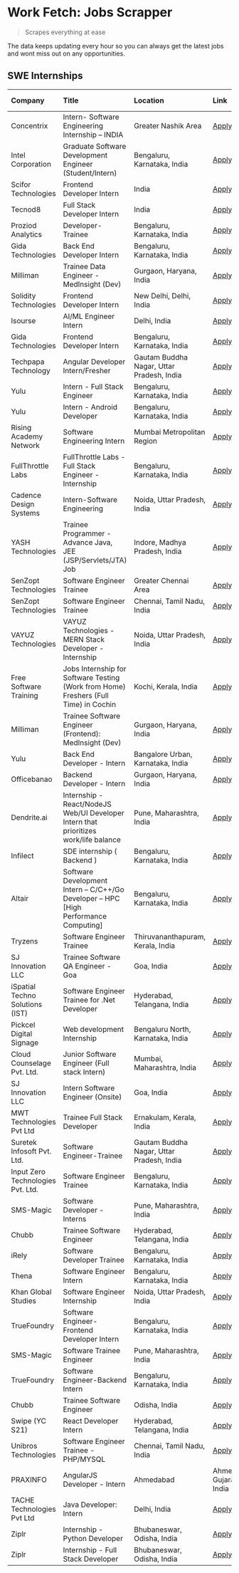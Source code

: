 # Work Fetch: Jobs Scrapper
> Scrapes everything at ease

The data keeps updating every hour so you can always get the latest jobs and wont miss out on any opportunities.

## SWE Internships
<!--START_SECTION:workfetch-->
| Company                           | Title                                                                                | Location                                  | Link                                                                                                                                                                                                                                                                                                              | Date Posted   |
|:----------------------------------|:-------------------------------------------------------------------------------------|:------------------------------------------|:------------------------------------------------------------------------------------------------------------------------------------------------------------------------------------------------------------------------------------------------------------------------------------------------------------------|:--------------|
| Concentrix                        | Intern- Software Engineering Internship – INDIA                                      | Greater Nashik Area                       | [Apply](https://in.linkedin.com/jobs/view/intern-software-engineering-internship-%E2%80%93-india-at-concentrix-3838872481?refId=oGq0nNofkSgmZ8vOdjqsxw%3D%3D&trackingId=oZnBk3YuVLu7AYdu56DdwA%3D%3D&position=16&pageNum=0&trk=public_jobs_jserp-result_search-card)                                              | 2024-02-27    |
| Intel Corporation                 | Graduate Software Development Engineer (Student/Intern)                              | Bengaluru, Karnataka, India               | [Apply](https://in.linkedin.com/jobs/view/graduate-software-development-engineer-student-intern-at-intel-corporation-3839094175?refId=tPijSkJJZg2V%2FwwVDlNIiA%3D%3D&trackingId=oVvYlEnFWhrMziegXbif1Q%3D%3D&position=10&pageNum=2&trk=public_jobs_jserp-result_search-card)                                      | 2024-02-27    |
| Scifor Technologies               | Frontend Developer Intern                                                            | India                                     | [Apply](https://in.linkedin.com/jobs/view/frontend-developer-intern-at-scifor-technologies-3839011953?refId=RyJxcXbpEd%2BPiGxDeEPlUg%3D%3D&trackingId=Mi09Nx%2FWYyhi3HPFu69TIg%3D%3D&position=20&pageNum=3&trk=public_jobs_jserp-result_search-card)                                                              | 2024-02-27    |
| Tecnod8                           | Full Stack Developer Intern                                                          | India                                     | [Apply](https://in.linkedin.com/jobs/view/full-stack-developer-intern-at-tecnod8-3834283868?refId=tPijSkJJZg2V%2FwwVDlNIiA%3D%3D&trackingId=Tc8bu3Yi6HhnRPznjXfPVA%3D%3D&position=18&pageNum=2&trk=public_jobs_jserp-result_search-card)                                                                          | 2024-02-25    |
| Proziod Analytics                 | Developer-Trainee                                                                    | Bengaluru, Karnataka, India               | [Apply](https://in.linkedin.com/jobs/view/developer-trainee-at-proziod-analytics-3838200708?refId=tPijSkJJZg2V%2FwwVDlNIiA%3D%3D&trackingId=5WFbo84k4i1e%2FQKojIBVdQ%3D%3D&position=1&pageNum=2&trk=public_jobs_jserp-result_search-card)                                                                         | 2024-02-23    |
| Gida Technologies                 | Back End Developer Intern                                                            | Bengaluru, Karnataka, India               | [Apply](https://in.linkedin.com/jobs/view/back-end-developer-intern-at-gida-technologies-3836849295?refId=tPijSkJJZg2V%2FwwVDlNIiA%3D%3D&trackingId=QkS4M0Ez6tyYyd%2FTHtIQvw%3D%3D&position=16&pageNum=2&trk=public_jobs_jserp-result_search-card)                                                                | 2024-02-23    |
| Milliman                          | Trainee Data Engineer - MedInsight (Dev)                                             | Gurgaon, Haryana, India                   | [Apply](https://in.linkedin.com/jobs/view/trainee-data-engineer-medinsight-dev-at-milliman-3789275187?refId=tPijSkJJZg2V%2FwwVDlNIiA%3D%3D&trackingId=SsFSgTbhovOoDxp3Aa0hxQ%3D%3D&position=19&pageNum=2&trk=public_jobs_jserp-result_search-card)                                                                | 2024-02-23    |
| Solidity Technologies             | Frontend Developer Intern                                                            | New Delhi, Delhi, India                   | [Apply](https://in.linkedin.com/jobs/view/frontend-developer-intern-at-solidity-technologies-3831583934?refId=tKIOwWjuvTxCVDKb6Ap%2BTg%3D%3D&trackingId=amzdj%2F3dMUhvDWuQxr5Ntw%3D%3D&position=16&pageNum=1&trk=public_jobs_jserp-result_search-card)                                                            | 2024-02-22    |
| Isourse                           | AI/ML Engineer Intern                                                                | Delhi, India                              | [Apply](https://in.linkedin.com/jobs/view/ai-ml-engineer-intern-at-isourse-3837826475?refId=RyJxcXbpEd%2BPiGxDeEPlUg%3D%3D&trackingId=PVLWHx4yrYOsWU2fsYJhBA%3D%3D&position=9&pageNum=3&trk=public_jobs_jserp-result_search-card)                                                                                 | 2024-02-22    |
| Gida Technologies                 | Frontend Developer Intern                                                            | Bengaluru, Karnataka, India               | [Apply](https://in.linkedin.com/jobs/view/frontend-developer-intern-at-gida-technologies-3836040945?refId=oGq0nNofkSgmZ8vOdjqsxw%3D%3D&trackingId=yOjAggFTDdqY%2BgCMFIWesQ%3D%3D&position=24&pageNum=0&trk=public_jobs_jserp-result_search-card)                                                                  | 2024-02-21    |
| Techpapa Technology               | Angular Developer Intern/Fresher                                                     | Gautam Buddha Nagar, Uttar Pradesh, India | [Apply](https://in.linkedin.com/jobs/view/angular-developer-intern-fresher-at-techpapa-technology-3834305862?refId=tKIOwWjuvTxCVDKb6Ap%2BTg%3D%3D&trackingId=q0umELm92zWF5Msj3srNiw%3D%3D&position=22&pageNum=1&trk=public_jobs_jserp-result_search-card)                                                         | 2024-02-20    |
| Yulu                              | Intern - Full Stack Engineer                                                         | Bengaluru, Karnataka, India               | [Apply](https://in.linkedin.com/jobs/view/intern-full-stack-engineer-at-yulu-3834466595?refId=oGq0nNofkSgmZ8vOdjqsxw%3D%3D&trackingId=2zudZPjRuDPnjZkF2zAK3w%3D%3D&position=7&pageNum=0&trk=public_jobs_jserp-result_search-card)                                                                                 | 2024-02-19    |
| Yulu                              | Intern - Android Developer                                                           | Bengaluru, Karnataka, India               | [Apply](https://in.linkedin.com/jobs/view/intern-android-developer-at-yulu-3834459982?refId=tPijSkJJZg2V%2FwwVDlNIiA%3D%3D&trackingId=YnSl02I77WzAMpdjadDZQQ%3D%3D&position=12&pageNum=2&trk=public_jobs_jserp-result_search-card)                                                                                | 2024-02-19    |
| Rising Academy Network            | Software Engineering Intern                                                          | Mumbai Metropolitan Region                | [Apply](https://in.linkedin.com/jobs/view/software-engineering-intern-at-rising-academy-network-3834483444?refId=RyJxcXbpEd%2BPiGxDeEPlUg%3D%3D&trackingId=QMZe82Ex3cNy4o%2FOJAZbKA%3D%3D&position=18&pageNum=3&trk=public_jobs_jserp-result_search-card)                                                         | 2024-02-19    |
| FullThrottle Labs                 | FullThrottle Labs - Full Stack Engineer - Internship                                 | Bengaluru, Karnataka, India               | [Apply](https://in.linkedin.com/jobs/view/fullthrottle-labs-full-stack-engineer-internship-at-fullthrottle-labs-3829636016?refId=tPijSkJJZg2V%2FwwVDlNIiA%3D%3D&trackingId=WrdidqYt0SN6JDjtfhPKvw%3D%3D&position=5&pageNum=2&trk=public_jobs_jserp-result_search-card)                                            | 2024-02-17    |
| Cadence Design Systems            | Intern-Software Engineering                                                          | Noida, Uttar Pradesh, India               | [Apply](https://in.linkedin.com/jobs/view/intern-software-engineering-at-cadence-design-systems-3794689056?refId=RyJxcXbpEd%2BPiGxDeEPlUg%3D%3D&trackingId=FOvyUPa%2B%2BNe2ONRdfRiTog%3D%3D&position=3&pageNum=3&trk=public_jobs_jserp-result_search-card)                                                        | 2024-02-17    |
| YASH Technologies                 | Trainee Programmer - Advance Java, JEE (JSP/Servlets/JTA) Job                        | Indore, Madhya Pradesh, India             | [Apply](https://in.linkedin.com/jobs/view/trainee-programmer-advance-java-jee-jsp-servlets-jta-job-at-yash-technologies-3811759183?refId=oGq0nNofkSgmZ8vOdjqsxw%3D%3D&trackingId=ExqkQHfEhDr2rfMaeumyZg%3D%3D&position=15&pageNum=0&trk=public_jobs_jserp-result_search-card)                                     | 2024-02-13    |
| SenZopt Technologies              | Software Engineer Trainee                                                            | Greater Chennai Area                      | [Apply](https://in.linkedin.com/jobs/view/software-engineer-trainee-at-senzopt-technologies-3827688781?refId=tKIOwWjuvTxCVDKb6Ap%2BTg%3D%3D&trackingId=YDQZWj6YkGMU9zqYsAPxmw%3D%3D&position=9&pageNum=1&trk=public_jobs_jserp-result_search-card)                                                                | 2024-02-12    |
| SenZopt Technologies              | Software Engineer Trainee                                                            | Chennai, Tamil Nadu, India                | [Apply](https://in.linkedin.com/jobs/view/software-engineer-trainee-at-senzopt-technologies-3827686880?refId=tKIOwWjuvTxCVDKb6Ap%2BTg%3D%3D&trackingId=KAmpp%2BGD69ZYEo%2BX5jzutw%3D%3D&position=21&pageNum=1&trk=public_jobs_jserp-result_search-card)                                                           | 2024-02-12    |
| VAYUZ Technologies                | VAYUZ Technologies - MERN Stack Developer - Internship                               | Noida, Uttar Pradesh, India               | [Apply](https://in.linkedin.com/jobs/view/vayuz-technologies-mern-stack-developer-internship-at-vayuz-technologies-3822619356?refId=tPijSkJJZg2V%2FwwVDlNIiA%3D%3D&trackingId=RVnCt0V3FmI%2F8n6f3qrMZg%3D%3D&position=4&pageNum=2&trk=public_jobs_jserp-result_search-card)                                       | 2024-02-10    |
| Free Software Training            | Jobs Internship for Software Testing (Work from Home) Freshers (Full Time) in Cochin | Kochi, Kerala, India                      | [Apply](https://in.linkedin.com/jobs/view/jobs-internship-for-software-testing-work-from-home-freshers-full-time-in-cochin-at-free-software-training-3826557030?refId=RyJxcXbpEd%2BPiGxDeEPlUg%3D%3D&trackingId=6DNUNKwNtFGIaSvJXxiApg%3D%3D&position=8&pageNum=3&trk=public_jobs_jserp-result_search-card)       | 2024-02-10    |
| Milliman                          | Trainee Software Engineer (Frontend): MedInsight (Dev)                               | Gurgaon, Haryana, India                   | [Apply](https://in.linkedin.com/jobs/view/trainee-software-engineer-frontend-medinsight-dev-at-milliman-3792874280?refId=oGq0nNofkSgmZ8vOdjqsxw%3D%3D&trackingId=%2BHV1BmdAnPwBHTAQhWCoOQ%3D%3D&position=6&pageNum=0&trk=public_jobs_jserp-result_search-card)                                                    | 2024-02-09    |
| Yulu                              | Back End Developer - Intern                                                          | Bangalore Urban, Karnataka, India         | [Apply](https://in.linkedin.com/jobs/view/back-end-developer-intern-at-yulu-3821682220?refId=oGq0nNofkSgmZ8vOdjqsxw%3D%3D&trackingId=IFwntiDPfeY32OX5Z2qe7Q%3D%3D&position=9&pageNum=0&trk=public_jobs_jserp-result_search-card)                                                                                  | 2024-02-04    |
| Officebanao                       | Backend Developer - Intern                                                           | Gurgaon, Haryana, India                   | [Apply](https://in.linkedin.com/jobs/view/backend-developer-intern-at-officebanao-3814263731?refId=oGq0nNofkSgmZ8vOdjqsxw%3D%3D&trackingId=vV9LTSSdTyYrRXkaCLPwpw%3D%3D&position=21&pageNum=0&trk=public_jobs_jserp-result_search-card)                                                                           | 2024-01-31    |
| Dendrite.ai                       | Internship - React/NodeJS Web/UI Developer Intern that prioritizes work/life balance | Pune, Maharashtra, India                  | [Apply](https://in.linkedin.com/jobs/view/internship-react-nodejs-web-ui-developer-intern-that-prioritizes-work-life-balance-at-dendrite-ai-3818948068?refId=tKIOwWjuvTxCVDKb6Ap%2BTg%3D%3D&trackingId=FDnM9nL%2F%2FDwXfFzCZW1mJA%3D%3D&position=5&pageNum=1&trk=public_jobs_jserp-result_search-card)            | 2024-01-31    |
| Infilect                          | SDE internship ( Backend )                                                           | Bengaluru, Karnataka, India               | [Apply](https://in.linkedin.com/jobs/view/sde-internship-backend-at-infilect-3815120558?refId=oGq0nNofkSgmZ8vOdjqsxw%3D%3D&trackingId=7Uqbvz85k0B8BsI6WtAQcw%3D%3D&position=22&pageNum=0&trk=public_jobs_jserp-result_search-card)                                                                                | 2024-01-25    |
| Altair                            | Software Development Intern – C/C++/Go Developer – HPC [High Performance Computing]  | Bengaluru, Karnataka, India               | [Apply](https://in.linkedin.com/jobs/view/software-development-intern-%E2%80%93-c-c%2B%2B-go-developer-%E2%80%93-hpc-high-performance-computing-at-altair-3809167074?refId=RyJxcXbpEd%2BPiGxDeEPlUg%3D%3D&trackingId=FpJLxTNCl4zU5bagQIBR6w%3D%3D&position=13&pageNum=3&trk=public_jobs_jserp-result_search-card) | 2024-01-19    |
| Tryzens                           | Software Engineer Trainee                                                            | Thiruvananthapuram, Kerala, India         | [Apply](https://in.linkedin.com/jobs/view/software-engineer-trainee-at-tryzens-3809363491?refId=tKIOwWjuvTxCVDKb6Ap%2BTg%3D%3D&trackingId=9ARLiWMAnZf6qwj8Ywnw3Q%3D%3D&position=12&pageNum=1&trk=public_jobs_jserp-result_search-card)                                                                            | 2024-01-18    |
| SJ Innovation LLC                 | Trainee Software QA Engineer - Goa                                                   | Goa, India                                | [Apply](https://in.linkedin.com/jobs/view/trainee-software-qa-engineer-goa-at-sj-innovation-llc-3804578231?refId=RyJxcXbpEd%2BPiGxDeEPlUg%3D%3D&trackingId=wUKfx78LtUZVRxXAfoMdHA%3D%3D&position=24&pageNum=3&trk=public_jobs_jserp-result_search-card)                                                           | 2024-01-18    |
| iSpatial Techno Solutions (IST)   | Software Engineer Trainee for .Net Developer                                         | Hyderabad, Telangana, India               | [Apply](https://in.linkedin.com/jobs/view/software-engineer-trainee-for-net-developer-at-ispatial-techno-solutions-ist-3826984352?refId=RyJxcXbpEd%2BPiGxDeEPlUg%3D%3D&trackingId=CtR7Oec74RHr4zriMfUpQg%3D%3D&position=23&pageNum=3&trk=public_jobs_jserp-result_search-card)                                    | 2024-01-16    |
| Pickcel Digital Signage           | Web development Internship                                                           | Bengaluru North, Karnataka, India         | [Apply](https://in.linkedin.com/jobs/view/web-development-internship-at-pickcel-digital-signage-3826062393?refId=tPijSkJJZg2V%2FwwVDlNIiA%3D%3D&trackingId=UiqUoPU5Ehv1Z1Y2menZRA%3D%3D&position=7&pageNum=2&trk=public_jobs_jserp-result_search-card)                                                            | 2024-01-15    |
| Cloud Counselage Pvt. Ltd.        | Junior Software Engineer (Full stack Intern)                                         | Mumbai, Maharashtra, India                | [Apply](https://in.linkedin.com/jobs/view/junior-software-engineer-full-stack-intern-at-cloud-counselage-pvt-ltd-3803132814?refId=oGq0nNofkSgmZ8vOdjqsxw%3D%3D&trackingId=Q2I7c3fVIQvAcqw28FV%2F3g%3D%3D&position=25&pageNum=0&trk=public_jobs_jserp-result_search-card)                                          | 2024-01-11    |
| SJ Innovation LLC                 | Intern Software Engineer (Onsite)                                                    | Goa, India                                | [Apply](https://in.linkedin.com/jobs/view/intern-software-engineer-onsite-at-sj-innovation-llc-3799959011?refId=tKIOwWjuvTxCVDKb6Ap%2BTg%3D%3D&trackingId=eQLY3pHLJXJt10qykzKd1Q%3D%3D&position=15&pageNum=1&trk=public_jobs_jserp-result_search-card)                                                            | 2024-01-11    |
| MWT Technologies Pvt Ltd          | Trainee Full Stack Developer                                                         | Ernakulam, Kerala, India                  | [Apply](https://in.linkedin.com/jobs/view/trainee-full-stack-developer-at-mwt-technologies-pvt-ltd-3800921715?refId=oGq0nNofkSgmZ8vOdjqsxw%3D%3D&trackingId=EFB6L0qMtr3Gtx0atALqBA%3D%3D&position=5&pageNum=0&trk=public_jobs_jserp-result_search-card)                                                           | 2024-01-09    |
| Suretek Infosoft Pvt. Ltd.        | Software Engineer-Trainee                                                            | Gautam Buddha Nagar, Uttar Pradesh, India | [Apply](https://in.linkedin.com/jobs/view/software-engineer-trainee-at-suretek-infosoft-pvt-ltd-3800934643?refId=oGq0nNofkSgmZ8vOdjqsxw%3D%3D&trackingId=V5rynTMxEVK1g6TdTJEBlQ%3D%3D&position=18&pageNum=0&trk=public_jobs_jserp-result_search-card)                                                             | 2024-01-09    |
| Input Zero Technologies Pvt. Ltd. | Software Engineer Trainee                                                            | Bengaluru, Karnataka, India               | [Apply](https://in.linkedin.com/jobs/view/software-engineer-trainee-at-input-zero-technologies-pvt-ltd-3800927643?refId=tKIOwWjuvTxCVDKb6Ap%2BTg%3D%3D&trackingId=3qfeO5fl5T1OcdYuZuQLZw%3D%3D&position=6&pageNum=1&trk=public_jobs_jserp-result_search-card)                                                     | 2024-01-09    |
| SMS-Magic                         | Software Developer -Interns                                                          | Pune, Maharashtra, India                  | [Apply](https://in.linkedin.com/jobs/view/software-developer-interns-at-sms-magic-3799485343?refId=tKIOwWjuvTxCVDKb6Ap%2BTg%3D%3D&trackingId=wlZKV3K6c%2B%2Fo1822vf7uKA%3D%3D&position=8&pageNum=1&trk=public_jobs_jserp-result_search-card)                                                                      | 2024-01-05    |
| Chubb                             | Trainee Software Engineer                                                            | Hyderabad, Telangana, India               | [Apply](https://in.linkedin.com/jobs/view/trainee-software-engineer-at-chubb-3811550279?refId=RyJxcXbpEd%2BPiGxDeEPlUg%3D%3D&trackingId=akZ6XC%2BFEajABkDw8lVfDA%3D%3D&position=1&pageNum=3&trk=public_jobs_jserp-result_search-card)                                                                             | 2023-12-28    |
| iRely                             | Software Developer Trainee                                                           | Bengaluru, Karnataka, India               | [Apply](https://in.linkedin.com/jobs/view/software-developer-trainee-at-irely-3801577534?refId=oGq0nNofkSgmZ8vOdjqsxw%3D%3D&trackingId=RkTBYJALUF%2Fa9nBtmqXGTw%3D%3D&position=10&pageNum=0&trk=public_jobs_jserp-result_search-card)                                                                             | 2023-12-22    |
| Thena                             | Software Engineer Intern                                                             | Bengaluru, Karnataka, India               | [Apply](https://in.linkedin.com/jobs/view/software-engineer-intern-at-thena-3778731751?refId=oGq0nNofkSgmZ8vOdjqsxw%3D%3D&trackingId=bp7LU9pNIRcPPFCKTg89%2FA%3D%3D&position=12&pageNum=0&trk=public_jobs_jserp-result_search-card)                                                                               | 2023-12-05    |
| Khan Global Studies               | Software Engineer Internship                                                         | Noida, Uttar Pradesh, India               | [Apply](https://in.linkedin.com/jobs/view/software-engineer-internship-at-khan-global-studies-3766942197?refId=tKIOwWjuvTxCVDKb6Ap%2BTg%3D%3D&trackingId=mQf2B1o1HfaOQmIcZGUnKg%3D%3D&position=20&pageNum=1&trk=public_jobs_jserp-result_search-card)                                                             | 2023-11-27    |
| TrueFoundry                       | Software Engineer- Frontend Developer Intern                                         | Bengaluru, Karnataka, India               | [Apply](https://in.linkedin.com/jobs/view/software-engineer-frontend-developer-intern-at-truefoundry-3790095058?refId=oGq0nNofkSgmZ8vOdjqsxw%3D%3D&trackingId=ssuXY5vPRN%2Bb1cpuh8HVvA%3D%3D&position=11&pageNum=0&trk=public_jobs_jserp-result_search-card)                                                      | 2023-11-24    |
| SMS-Magic                         | Software Trainee Engineer                                                            | Pune, Maharashtra, India                  | [Apply](https://in.linkedin.com/jobs/view/software-trainee-engineer-at-sms-magic-3761409781?refId=tKIOwWjuvTxCVDKb6Ap%2BTg%3D%3D&trackingId=XnG%2Bbru0gR96jUimPGpdzw%3D%3D&position=2&pageNum=1&trk=public_jobs_jserp-result_search-card)                                                                         | 2023-11-16    |
| TrueFoundry                       | Software Engineer-Backend Intern                                                     | Bengaluru, Karnataka, India               | [Apply](https://in.linkedin.com/jobs/view/software-engineer-backend-intern-at-truefoundry-3779508170?refId=tKIOwWjuvTxCVDKb6Ap%2BTg%3D%3D&trackingId=zwkHQWQyJ3DqLjCdBt7MBA%3D%3D&position=3&pageNum=1&trk=public_jobs_jserp-result_search-card)                                                                  | 2023-11-10    |
| Chubb                             | Trainee Software Engineer                                                            | Odisha, India                             | [Apply](https://in.linkedin.com/jobs/view/trainee-software-engineer-at-chubb-3756335100?refId=RyJxcXbpEd%2BPiGxDeEPlUg%3D%3D&trackingId=PZFKbn0Zl5Qu1NyYH98vmw%3D%3D&position=16&pageNum=3&trk=public_jobs_jserp-result_search-card)                                                                              | 2023-11-02    |
| Swipe (YC S21)                    | React Developer Intern                                                               | Hyderabad, Telangana, India               | [Apply](https://in.linkedin.com/jobs/view/react-developer-intern-at-swipe-yc-s21-3737600089?refId=oGq0nNofkSgmZ8vOdjqsxw%3D%3D&trackingId=joc%2F%2BAyWzLdAWBxUGUqm7A%3D%3D&position=14&pageNum=0&trk=public_jobs_jserp-result_search-card)                                                                        | 2023-10-13    |
| Unibros Technologies              | Software Engineer Trainee - PHP/MYSQL                                                | Chennai, Tamil Nadu, India                | [Apply](https://in.linkedin.com/jobs/view/software-engineer-trainee-php-mysql-at-unibros-technologies-3656599241?refId=tKIOwWjuvTxCVDKb6Ap%2BTg%3D%3D&trackingId=zqsaYl53o31vBCO0uZctlw%3D%3D&position=10&pageNum=1&trk=public_jobs_jserp-result_search-card)                                                     | 2023-06-12    |
| PRAXINFO                          | AngularJS Developer - Intern | Ahmedabad                                             | Ahmedabad, Gujarat, India                 | [Apply](https://in.linkedin.com/jobs/view/angularjs-developer-intern-ahmedabad-at-praxinfo-3656594961?refId=RyJxcXbpEd%2BPiGxDeEPlUg%3D%3D&trackingId=sO%2B%2Bmm4Z8nFZrCHynj4lOg%3D%3D&position=14&pageNum=3&trk=public_jobs_jserp-result_search-card)                                                            | 2023-06-12    |
| TACHE Technologies Pvt Ltd        | Java Developer: Intern                                                               | Delhi, India                              | [Apply](https://in.linkedin.com/jobs/view/java-developer-intern-at-tache-technologies-pvt-ltd-3627622735?refId=RyJxcXbpEd%2BPiGxDeEPlUg%3D%3D&trackingId=e3xcXMeP6%2FTc1ZG6L9IR0A%3D%3D&position=4&pageNum=3&trk=public_jobs_jserp-result_search-card)                                                            | 2023-06-06    |
| Ziplr                             | Internship - Python Developer                                                        | Bhubaneswar, Odisha, India                | [Apply](https://in.linkedin.com/jobs/view/internship-python-developer-at-ziplr-3645677592?refId=tPijSkJJZg2V%2FwwVDlNIiA%3D%3D&trackingId=MOlf%2FNoXUUx3G9SJ%2FJBj3Q%3D%3D&position=9&pageNum=2&trk=public_jobs_jserp-result_search-card)                                                                         | 2023-06-02    |
| Ziplr                             | Internship - Full Stack Developer                                                    | Bhubaneswar, Odisha, India                | [Apply](https://in.linkedin.com/jobs/view/internship-full-stack-developer-at-ziplr-3645675705?refId=tPijSkJJZg2V%2FwwVDlNIiA%3D%3D&trackingId=2HJk7Ux6mG9hlaUB1%2FVWKg%3D%3D&position=24&pageNum=2&trk=public_jobs_jserp-result_search-card)                                                                      | 2023-06-02    |
<!--END_SECTION:workfetch-->
